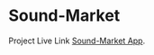 # Sound-Market

Project Live Link [Sound-Market App](https://github.com/facebook/create-react-app).

